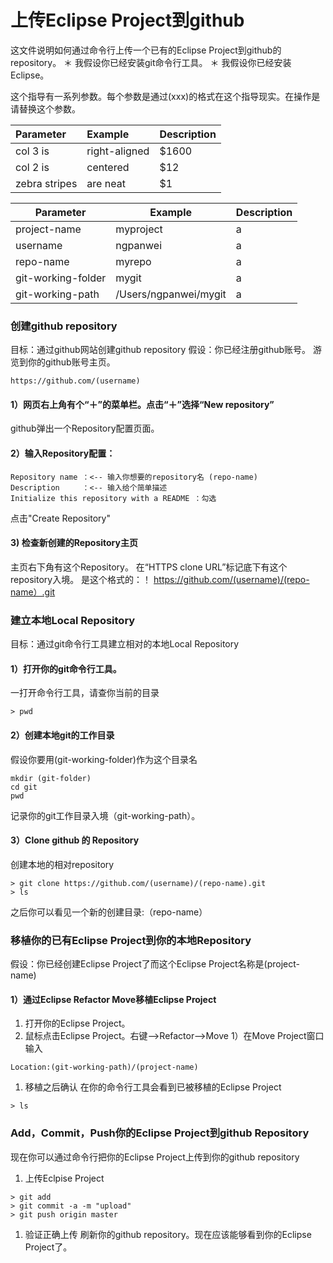 上传Eclipse Project到github
==========================

这文件说明如何通过命令行上传一个已有的Eclipse Project到github的repository。
＊ 我假设你已经安装git命令行工具。
＊ 我假设你已经安装Eclipse。

这个指导有一系列参数。每个参数是通过(xxx)的格式在这个指导现实。在操作是请替换这个参数。

| Parameter        | Example           | Description  |
| :------------ |:-------------| :-----|
| col 3 is      | right-aligned | $1600 |
| col 2 is      | centered      |   $12 |
| zebra stripes | are neat      |    $1 |

| Parameter               | Example | Description |
|----------------------|-----|--|
| project-name         | myproject | a |
| username             | ngpanwei | a|
| repo-name            | myrepo | a|
| git-working-folder   | mygit     |a |
| git-working-path     | /Users/ngpanwei/mygit | a |


### 创建github repository
目标：通过github网站创建github repository
假设：你已经注册github账号。
游览到你的github账号主页。
````
https://github.com/(username)
````
#### 1）网页右上角有个“＋”的菜单栏。点击“＋”选择“New repository”
github弹出一个Repository配置页面。
#### 2）输入Repository配置：
````
Repository name ：<-- 输入你想要的repository名 (repo-name) 
Description     ：<-- 输入给个简单描述
Initialize this repository with a README ：勾选
````
点击"Create Repository"
#### 3) 检查新创建的Repository主页
主页右下角有这个Repository。
在“HTTPS clone URL”标记底下有这个repository入境。
是这个格式的：！
https://github.com/(username)/(repo-name）.git

### 建立本地Local Repository
目标：通过git命令行工具建立相对的本地Local Repository

#### 1）打开你的git命令行工具。
一打开命令行工具，请查你当前的目录
````
> pwd
````

#### 2）创建本地git的工作目录
假设你要用(git-working-folder)作为这个目录名
````
mkdir (git-folder)
cd git
pwd 
````
记录你的git工作目录入境（git-working-path）。

#### 3）Clone github 的 Repository
创建本地的相对repository
````
> git clone https://github.com/(username)/(repo-name).git
> ls
````
之后你可以看见一个新的创建目录:（repo-name）


### 移植你的已有Eclipse Project到你的本地Repository
假设：你已经创建Eclipse Project了而这个Eclipse Project名称是(project-name)

#### 1）通过Eclipse Refactor Move移植Eclipse Project
1) 打开你的Eclipse Project。
1) 鼠标点击Eclipse Project。右键-->Refactor-->Move
1）在Move Project窗口输入
````
Location:(git-working-path)/(project-name)
````
1) 移植之后确认
在你的命令行工具会看到已被移植的Eclipse Project
````
> ls
````

### Add，Commit，Push你的Eclipse Project到github Repository
现在你可以通过命令行把你的Eclipse Project上传到你的github repository
1) 上传Eclpise Project
````
> git add
> git commit -a -m "upload"
> git push origin master
````
1) 验证正确上传
刷新你的github repository。现在应该能够看到你的Eclipse Project了。




